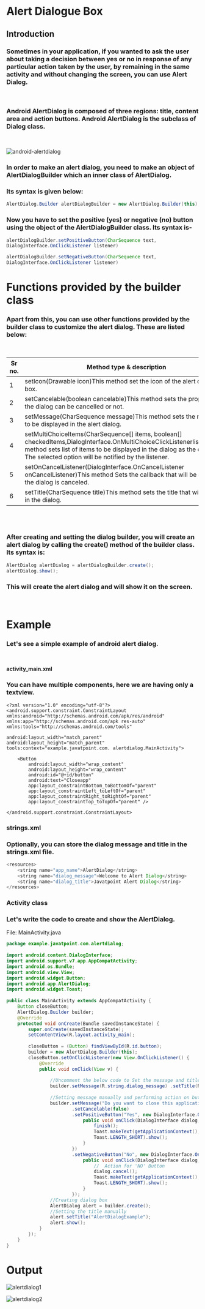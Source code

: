 # **Alert Dialogue Box**

## Introduction

### Sometimes in your application, if you wanted to ask the user about taking a decision between yes or no in response of any particular action taken by the user, by remaining in the same activity and without changing the screen, you can use __Alert Dialog__.
<br>

### Android AlertDialog is composed of three regions: __title, content area and action buttons__. Android AlertDialog is the subclass of Dialog class.
<br>

![android-alertdialog](https://user-images.githubusercontent.com/68474842/142722169-5f5eb06d-690b-49ec-a0b0-d962ec02ded3.png)



### In order to make an alert dialog, you need to make an object of __AlertDialogBuilder__ which an inner class of __AlertDialog__.
### Its syntax is given below:
``` java
AlertDialog.Builder alertDialogBuilder = new AlertDialog.Builder(this);

```

### Now you have to set the positive (yes) or negative (no) button using the object of the AlertDialogBuilder class. Its syntax is-
``` java
alertDialogBuilder.setPositiveButton(CharSequence text, 
DialogInterface.OnClickListener listener)

alertDialogBuilder.setNegativeButton(CharSequence text, 
DialogInterface.OnClickListener listener)
```

# __Functions provided by the builder class__

### Apart from this, you can use other functions provided by the builder class to customize the alert dialog. These are listed below:

<br>

| Sr  no. |  Method type & description |
| ------ | ------------- |
| 1      | setIcon(Drawable icon)This method set the icon of the alert dialog box.|
| 2      | setCancelable(boolean cancelable)This method sets the property that the dialog can be cancelled or not.  |
| 3      | setMessage(CharSequence message)This method sets the message to be displayed in the alert dialog.|
|4       |setMultiChoiceItems(CharSequence[] items, boolean[] checkedItems,DialogInterface.OnMultiChoiceClickListenerlistener)This method sets list of items to be displayed in the dialog as the content. The selected option will be notified by the listener.|
| 5      | setOnCancelListener(DialogInterface.OnCancelListener onCancelListener)This method Sets the callback that will be called if the dialog is canceled.|
| 6      | setTitle(CharSequence title)This method sets the title that will appear in the dialog.|

<br> 

<br>

### After creating and setting the dialog builder, you will create an alert dialog by calling the create() method of the builder class. Its syntax is:
``` java
AlertDialog alertDialog = alertDialogBuilder.create();
alertDialog.show();
```
### This will create the alert dialog and will show it on the screen.
<br>

# __Example__

### Let's see a simple example of android alert dialog.
<br>

__activity_main.xml__

### You can have multiple components, here we are having only a textview.

```
<?xml version="1.0" encoding="utf-8"?>  
<android.support.constraint.ConstraintLayout xmlns:android="http://schemas.android.com/apk/res/android" 
xmlns:app="http://schemas.android.com/apk res-auto"  
xmlns:tools="http://schemas.android.com/tools" 

android:layout_width="match_parent"  
android:layout_height="match_parent"  tools:context="example.javatpoint.com. alertdialog.MainActivity">  
  
    <Button  
        android:layout_width="wrap_content"  
        android:layout_height="wrap_content"  
        android:id="@+id/button"  
        android:text="Closeapp"
        app:layout_constraintBottom_toBottomOf="parent"
        app:layout_constraintLeft_toLeftOf="parent"
        app:layout_constraintRight_toRightOf="parent"  
        app:layout_constraintTop_toTopOf="parent" />  
  
</android.support.constraint.ConstraintLayout>  

```

### __strings.xml__

### Optionally, you can store the dialog message and title in the strings.xml file.

``` java
<resources>  
    <string name="app_name">AlertDialog</string>  
    <string name="dialog_message">Welcome to Alert Dialog</string>  
    <string name="dialog_title">Javatpoint Alert Dialog</string>  
</resources>  
```

### __Activity class__

### Let's write the code to create and show the AlertDialog.

File: MainActivity.java

``` java 
package example.javatpoint.com.alertdialog;  
  
import android.content.DialogInterface;  
import android.support.v7.app.AppCompatActivity;  
import android.os.Bundle;  
import android.view.View;  
import android.widget.Button;  
import android.app.AlertDialog;  
import android.widget.Toast;  
  
public class MainActivity extends AppCompatActivity {  
    Button closeButton;  
    AlertDialog.Builder builder;  
    @Override  
    protected void onCreate(Bundle savedInstanceState) {  
        super.onCreate(savedInstanceState);  
        setContentView(R.layout.activity_main);  
  
        closeButton = (Button) findViewById(R.id.button);  
        builder = new AlertDialog.Builder(this);  
        closeButton.setOnClickListener(new View.OnClickListener() {  
            @Override  
            public void onClick(View v) {  
  
                //Uncomment the below code to Set the message and title from the strings.xml file  
                builder.setMessage(R.string.dialog_message) .setTitle(R.string.dialog_title);  
  
                //Setting message manually and performing action on button click  
                builder.setMessage("Do you want to close this application ?")  
                        .setCancelable(false)  
                        .setPositiveButton("Yes", new DialogInterface.OnClickListener() {  
                            public void onClick(DialogInterface dialog, int id) {  
                                finish();  
                                Toast.makeText(getApplicationContext(),"you choose yes action for alertbox",  
                                Toast.LENGTH_SHORT).show();  
                            }  
                        })  
                        .setNegativeButton("No", new DialogInterface.OnClickListener() {  
                            public void onClick(DialogInterface dialog, int id) {  
                                //  Action for 'NO' Button  
                                dialog.cancel();  
                                Toast.makeText(getApplicationContext(),"you choose no action for alertbox",  
                                Toast.LENGTH_SHORT).show();  
                            }  
                        });  
                //Creating dialog box  
                AlertDialog alert = builder.create();  
                //Setting the title manually  
                alert.setTitle("AlertDialogExample");  
                alert.show();  
            }  
        });  
    }  
}  
```

# __Output__

![alertdialog1](https://user-images.githubusercontent.com/68474842/142722036-46aa24ad-3d6a-48ac-b137-f724259dae3e.png)


![alertdialog2](https://user-images.githubusercontent.com/68474842/142722119-bc9abe31-dfbe-45f7-9358-7e9e8edf3733.png)


